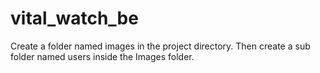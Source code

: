 # vital_watch_be

<!-- Commit 1 : Added image upload feature to create user API -->
Create a folder named images in the project directory. Then create a sub folder named users inside the Images folder.